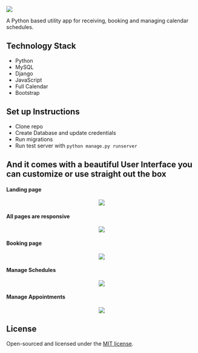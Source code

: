 <p align="left"><img src="core/static/images/logo.png"></p>

A Python based utility app for receiving, booking and managing calendar schedules. 

## Technology Stack
 
 - Python
 - MySQL
 - Django
 - JavaScript
 - Full Calendar
 - Bootstrap

## Set up Instructions
  - Clone repo
  - Create Database and update credentials 
  - Run migrations
  - Run test server with `python manage.py runserver`


## And it comes with a beautiful User Interface you can customize or use straight out the box

 #### Landing page
<p align="center"><img src="core/static/images/snapshots/home.png"></p>

 #### All pages are responsive
<p align="center"><img src="core/static/images/snapshots/home-mobile-view.png"></p>

 #### Booking page
<p align="center"><img src="core/static/images/snapshots/booking-page.png"></p>

 #### Manage Schedules
<p align="center"><img src="core/static/images/snapshots/manage-schedules.png"></p>

 #### Manage Appointments
<p align="center"><img src="core/static/images/snapshots/upcoming-appointments.png"></p>



## License

Open-sourced and licensed under the [MIT license](https://opensource.org/licenses/MIT).
